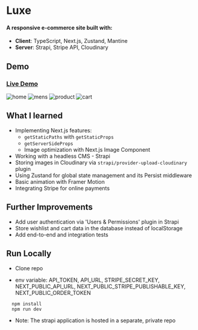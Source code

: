 # Luxe

#### A responsive e-commerce site built with:

- **Client**: TypeScript, Next.js, Zustand, Mantine
- **Server**: Strapi, Stripe API, Cloudinary

## Demo

### [Live Demo](https://luxe-store.vercel.app)

![home](https://user-images.githubusercontent.com/91587325/228783740-1d910d3e-ca84-46eb-898c-79e825308216.png)
![mens](https://user-images.githubusercontent.com/91587325/228784921-38a0fd5a-52a4-4274-8dd5-1787c792a871.png)
![product](https://user-images.githubusercontent.com/91587325/228785716-4661ca8f-ec3f-4421-ab6c-0b3fc8955718.png)
![cart](https://user-images.githubusercontent.com/91587325/228791200-e08aaa22-bd12-43ac-80b6-4942dd8a3fb3.png)

## What I learned

- Implementing Next.js features:
  - `getStaticPaths` with `getStaticProps`
  - `getServerSideProps`
  - Image optimization with Next.js Image Component 
- Working with a headless CMS - Strapi
- Storing images in Cloudinary via `strapi/provider-upload-cloudinary` plugin 
- Using Zustand for global state management and its Persist middleware
- Basic animation with Framer Motion
- Integrating Stripe for online payments

## Further Improvements

- Add user authentication via 'Users & Permissions' plugin in Strapi
- Store wishlist and cart data in the database instead of localStorage
- Add end-to-end and integration tests

## Run Locally

- Clone repo

- env variable: API_TOKEN, API_URL, STRIPE_SECRET_KEY, NEXT_PUBLIC_API_URL, NEXT_PUBLIC_STRIPE_PUBLISHABLE_KEY, NEXT_PUBLIC_ORDER_TOKEN

```
  npm install
  npm run dev
```

- Note: The strapi application is hosted in a separate, private repo
